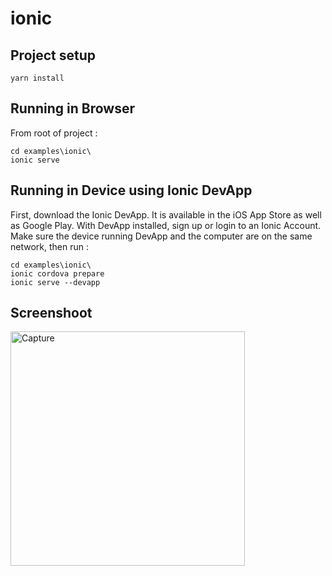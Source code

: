 # ionic

## Project setup
```
yarn install
```

## Running in Browser
From root of project :

```
cd examples\ionic\
ionic serve
```

## Running in Device using Ionic DevApp
First, download the Ionic DevApp. It is available in the iOS App Store as well as Google Play.
With DevApp installed, sign up or login to an Ionic Account.
Make sure the device running DevApp and the computer are on the same network, then run :

```
cd examples\ionic\
ionic cordova prepare
ionic serve --devapp
```

## Screenshoot

<img width="375" alt="Capture" src="https://user-images.githubusercontent.com/43771081/62348044-5e7ec480-b52e-11e9-902a-f0ae34f10f78.PNG">